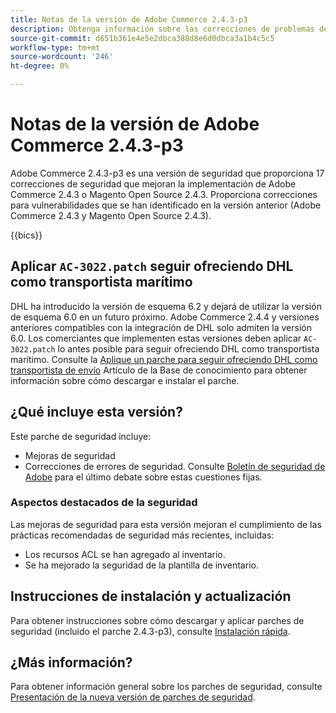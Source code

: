 ```yaml
---
title: Notas de la versión de Adobe Commerce 2.4.3-p3
description: Obtenga información sobre las correcciones de problemas de seguridad en la versión 2.4.3-p3 de Adobe Commerce.
source-git-commit: d651b361e4e5e2dbca388d8e6d0dbca3a1b4c5c5
workflow-type: tm+mt
source-wordcount: '246'
ht-degree: 0%

---
```



# Notas de la versión de Adobe Commerce 2.4.3-p3

Adobe Commerce 2.4.3-p3 es una versión de seguridad que proporciona 17 correcciones de seguridad que mejoran la implementación de Adobe Commerce 2.4.3 o Magento Open Source 2.4.3. Proporciona correcciones para vulnerabilidades que se han identificado en la versión anterior (Adobe Commerce 2.4.3 y Magento Open Source 2.4.3).

{{bics}}

## Aplicar `AC-3022.patch` seguir ofreciendo DHL como transportista marítimo

DHL ha introducido la versión de esquema 6.2 y dejará de utilizar la versión de esquema 6.0 en un futuro próximo. Adobe Commerce 2.4.4 y versiones anteriores compatibles con la integración de DHL solo admiten la versión 6.0. Los comerciantes que implementen estas versiones deben aplicar `AC-3022.patch` lo antes posible para seguir ofreciendo DHL como transportista marítimo. Consulte la [Aplique un parche para seguir ofreciendo DHL como transportista de envío](https://support.magento.com/hc/en-us/articles/7707818131597-Apply-a-patch-to-continue-offering-DHL-as-shipping-carrier) Artículo de la Base de conocimiento para obtener información sobre cómo descargar e instalar el parche.

## ¿Qué incluye esta versión?

Este parche de seguridad incluye:

* Mejoras de seguridad
* Correcciones de errores de seguridad. Consulte [Boletín de seguridad de Adobe](https://helpx.adobe.com/security/products/magento/apsb22-38.html) para el último debate sobre estas cuestiones fijas.

### Aspectos destacados de la seguridad

Las mejoras de seguridad para esta versión mejoran el cumplimiento de las prácticas recomendadas de seguridad más recientes, incluidas:

* Los recursos ACL se han agregado al inventario.
* Se ha mejorado la seguridad de la plantilla de inventario.

## Instrucciones de instalación y actualización

Para obtener instrucciones sobre cómo descargar y aplicar parches de seguridad (incluido el parche 2.4.3-p3), consulte [Instalación rápida](../../../installation/composer.md).

## ¿Más información?

Para obtener información general sobre los parches de seguridad, consulte [Presentación de la nueva versión de parches de seguridad](https://community.magento.com/t5/Magento-DevBlog/Introducing-the-New-Security-Patch-Release/ba-p/141287).
